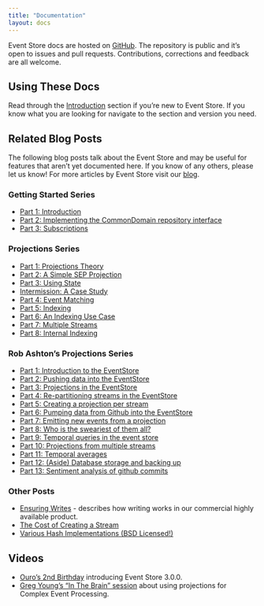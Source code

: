 ```yaml
---
title: "Documentation"
layout: docs
---
```


<p class="docs-lead">Event Store docs are hosted on <a href="https://github.com/eventstore/docs.geteventstore.com">GitHub</a>. The repository is public and it’s open to issues and pull requests. Contributions, corrections and feedback are all welcome.</p>

## Using These Docs

Read through the [Introduction](/introduction) section if you’re new to Event Store. If you know what you are looking for navigate to the section and version you need.

## Related Blog Posts

The following blog posts talk about the Event Store and may be useful for features that aren’t yet documented here. If you know of any others, please let us know! For more articles by Event Store visit our [blog](https://geteventstore.com/blog).

### Getting Started Series

- [Part 1: Introduction](https://geteventstore.com/blog/20130220/getting-started-part-1-introduction/)
- [Part 2: Implementing the CommonDomain repository interface](https://geteventstore.com/blog/20130220/getting-started-part-2-implementing-the-commondomain-repository-interface/)
- [Part 3: Subscriptions](https://geteventstore.com/blog/20130306/getting-started-part-3-subscriptions/)

### Projections Series

- [Part 1: Projections Theory](https://geteventstore.com/blog/20130212/projections-1-theory/)
- [Part 2: A Simple SEP Projection](https://geteventstore.com/blog/20130213/projections-2-a-simple-sep-projection/)
- [Part 3: Using State](https://geteventstore.com/blog/20130215/projections-3-using-state/)
- [Intermission: A Case Study](https://geteventstore.com/blog/20130217/projections-intermission/)
- [Part 4: Event Matching](https://geteventstore.com/blog/20130218/projections-4-event-matching/)
- [Part 5: Indexing](https://geteventstore.com/blog/20130218/projections-5-indexing/)
- [Part 6: An Indexing Use Case](https://geteventstore.com/blog/20130227/projections-6-an-indexing-use-case/)
- [Part 7: Multiple Streams](https://geteventstore.com/blog/20130309/projections-7-multiple-streams/)
- [Part 8: Internal Indexing](https://geteventstore.com/blog/20130309/projections-8-internal-indexing/)

### Rob Ashton’s Projections Series

- [Part 1: Introduction to the EventStore](http://codeofrob.com/entries/playing-with-the-eventstore.html)
- [Part 2: Pushing data into the EventStore](http://codeofrob.com/entries/pushing-data-into-streams-in-the-eventstore.html)
- [Part 3: Projections in the EventStore](http://codeofrob.com/entries/basic-projections-in-the-eventstore.html)
- [Part 4: Re-partitioning streams in the EventStore](http://codeofrob.com/entries/re-partitioning-streams-in-the-event-store-for-better-projections.html)
- [Part 5: Creating a projection per stream](http://codeofrob.com/entries/creating-a-projection-per-stream-in-the-eventstore.html)
- [Part 6: Pumping data from Github into the EventStore](http://codeofrob.com/entries/less-abstract,-pumping-data-from-github-into-the-eventstore.html)
- [Part 7: Emitting new events from a projection](http://codeofrob.com/entries/evented-github-adventure---emitting-commits-as-their-own-events.html)
- [Part 8: Who is the sweariest of them all?](http://codeofrob.com/entries/evented-github-adventure---who-writes-the-sweariest-commit-messages.html)
- [Part 9: Temporal queries in the event store](http://codeofrob.com/entries/evented-github-adventure---temporal-queries,-who-doesnt-trust-their-hardware.html)
- [Part 10: Projections from multiple streams](http://codeofrob.com/entries/evented-github-adventure---crossing-the-streams-to-gain-real-insights.html)
- [Part 11: Temporal averages](http://codeofrob.com/entries/evented-github-adventure---temporal-averages.html)
- [Part 12: (Aside) Database storage and backing up](http://codeofrob.com/entries/evented-github-adventure---database-storage-and-backing-up.html)
- [Part 13: Sentiment analysis of github commits](http://codeofrob.com/entries/evented-github-adventure---sentiment-analysis-of-github-commits.html)

### Other Posts

- [Ensuring Writes](https://geteventstore.com/blog/20130301/ensuring-writes-multi-node-replication/) - describes how writing works in our commercial highly available product.
- [The Cost of Creating a Stream](https://geteventstore.com/blog/20130210/the-cost-of-creating-a-stream/)
- [Various Hash Implementations (BSD Licensed!)](https://geteventstore.com/blog/20120921/a-useful-piece-of-code-1/)

## Videos

- [Ouro’s 2nd Birthday](https://geteventstore.com/blog/20141112/video-of-ouros-2nd-birthday) introducing Event Store 3.0.0.
- [Greg Young’s “In The Brain” session](http://skillsmatter.com/podcast/design-architecture/event-store-as-a-read-model) about using projections for Complex Event Processing.
